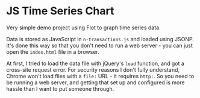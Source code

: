 # JS Time Series Chart

Very simple demo project using Flot to graph time series data.

Data is stored as JavaScript in `n-transactions.js` and loaded using JSONP.
It's done this way so that you don't need to run a web server - you can just open the `index.html` file in a browser.

At first, I tried to load the data file with jQuery's `load` function, and got a cross-site request error.
For security reasons I don't fully understand, Chrome won't load files with a `file:` URL - it requires `http:`.
So you need to be running a web server, and getting that set up and configured is more hassle than I want to put someone through.
